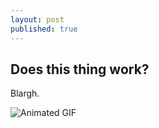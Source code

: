 ```yaml
---
layout: post
published: true
---
```


## Does this thing work?

Blargh.

![Animated GIF](/public/img/sprial.gif)